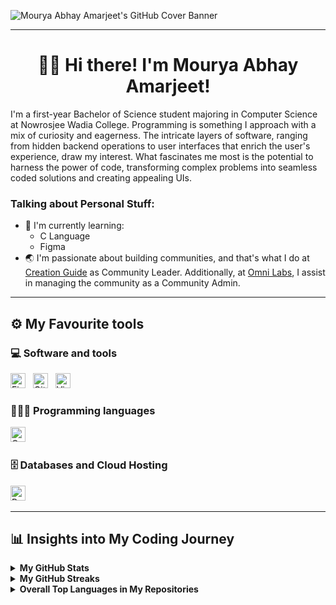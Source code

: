 <!-- This content will not appear in the rendered Markdown -->

![Mourya Abhay Amarjeet's GitHub Cover Banner](https://github.com/mouryaabhay/mouryaabhay-mediafiles/blob/main/Banners/Mourya_Abhay_Amarjeet_LinkedIn_Cover_Banner.svg)
___
<h1 align = "center">👋🏻 Hi there! I'm Mourya Abhay Amarjeet!</h1>
I'm a first-year Bachelor of Science student majoring in Computer Science at Nowrosjee Wadia College. Programming is something I approach with a mix of curiosity and eagerness. The intricate layers of software, ranging from hidden backend operations to user interfaces that enrich the user's experience, draw my interest. What fascinates me most is the potential to harness the power of code, transforming complex problems into seamless coded solutions and creating appealing UIs.

### Talking about Personal Stuff:
- 🌱 I'm currently learning:
  - C Language
  - Figma
- 🌏 I'm passionate about building communities, and that's what I do at [Creation Guide](https://discord.com/invite/E4KRWJW49B) as Community Leader. Additionally, at [Omni Labs](https://discord.com/invite/9NW48TwRvB), I assist in managing the community as a Community Admin.

___

## ⚙ My Favourite tools

### 💻 Software and tools
<p>
    <a><img alt="Figma" src="https://github.com/mouryaabhay/mouryaabhay-mediafiles/blob/main/Badges/Figma%20Icon.svg" height="24" /></a>
    &nbsp;
    <a><img alt="Git" src="https://github.com/mouryaabhay/mouryaabhay-mediafiles/blob/main/Badges/Git%20Icon.svg" height="24" /></a>
    &nbsp;
    <a><img alt="Visual Studio Code" src="https://github.com/mouryaabhay/mouryaabhay-mediafiles/blob/main/Badges/VS%20Code%20Icon.svg" height="24" /></a>
    &nbsp;
</p>

### 👨🏻‍💻 Programming languages
<p>
    <a><img alt="C language" src="https://github.com/mouryaabhay/mouryaabhay-mediafiles/blob/main/Badges/C%20Icon.svg" height="24" /></a>
    &nbsp;
</p>

### 🗄 Databases and Cloud Hosting
<p>
    <a><img alt="Postgre SQL" src="https://github.com/mouryaabhay/mouryaabhay-mediafiles/blob/main/Badges/PostgreSQL%20Icon.svg" height="24" /></a>&nbsp;
</p>

___

## 📊 Insights into My Coding Journey

<!-- GitHub Stats -->
<details>
  <summary><b>My GitHub Stats</b></summary><br>
    <a href="https://github.com/mouryaabhay/github-readme-stats">
      <img alt="Mourya Abhay Amarjeet's GitHub Stats" height=200 align="center" src="https://github-readme-stats.vercel.app/api?username=mouryaabhay&theme=react&border_color=3f99fa&hide_title=true&title_color=3f99fa&text_bold=false&show_icons=true&icon_color=3f99fa" />
    </a>
</details>

<!-- GitHub Streaks -->
<details>
  <summary><b>My GitHub Streaks</b></summary><br>
    <a href="https://git.io/streak-stats">
      <img alt="Mourya Abhay Amarjeet's GitHub Streak" src="https://streak-stats.demolab.com?user=mouryaabhay&theme=react&date_format=j%20M%5B%20Y%5D&mode=weekly&border=3F99FA&stroke=3F99FA&ring=3F99FA&fire=FAFAFA&currStreakNum=FAFAFA&sideNums=FAFAFA&currStreakLabel=FFFFFF&sideLabels=FFFFFF&dates=FFFFFF&excludeDaysLabel=FFFFFF" alt="GitHub Streak" /></a>
</details>

<!-- Overall Top Languages in the Repositories -->
<details>
  <summary><b>Overall Top Languages in My Repositories</b></summary><br>
    <a href="https://github.com/mouryaabhay/convoychat">
      <img alt="Mourya Abhay Amarjeet's Top Languages in the Repositories" height=200 align="center" src="https://github-readme-stats.vercel.app/api/top-langs?username=mouryaabhay&layout=compact&langs_count=8&theme=react&border_color=3f99fa&size_weight=0.5&count_weight=0.5&hide_title=true&title_color=3f99fa&text_bold=false" />
</a>
</details>
